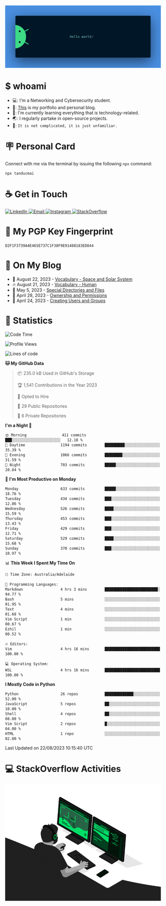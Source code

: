 <p align="center"><img src="assets/banner.png" /></p>

[//]: ![](https://github.com/tanducmai/tanducmai/actions/workflows/waka-stats.yml/badge.svg)
[//]: ![](https://github.com/tanducmai/tanducmai/actions/workflows/latest-blogs.yml/badge.svg)
[//]: ![](https://github.com/tanducmai/tanducmai/actions/workflows/stackoverflow-activities.yml/badge.svg)

# $ whoami

- 💻: I'm a Networking and Cybersecurity student.
- 🔭: [This](https://tanducmai.com/) is my portfolio and personal blog.
- 🌱: I'm currently learning everything that is technology-related.
- 🌏: I regularly partake in open-source projects.
- 💬: `It is not complicated, it is just unfamiliar.`

# 🪧 Personal Card

Connect with me via the terminal by issuing the following `npx` command:

```bash
npx tanducmai
```

# ☕ Get in Touch

<a target="_blank" href="https://www.linkedin.com/in/tanducmai/">
  <img alt="LinkedIn" src="https://img.shields.io/badge/LinkedIn-0077B5?style=for-the-badge&logo=linkedin&logoColor=white" />
</a>
<a target="_blank" href="mailto:henryfromvietnam@gmail.com">
  <img alt="Email" src="https://img.shields.io/badge/Gmail-D14836?style=for-the-badge&logo=gmail&logoColor=white" />
</a>
<a target="_blank" href="https://www.instagram.com/henry.maii/">
  <img alt="Instagram" src="https://img.shields.io/badge/Instagram-E4405F?style=for-the-badge&logo=instagram&logoColor=white" />
</a>
<a target="_blank" href="https://stackoverflow.com/users/16999206/tanducmai">
  <img alt="StackOverflow" src="https://img.shields.io/static/v1?message=Stackoverflow&logo=stackoverflow&label=&color=FE7A16&logoColor=white&labelColor=&style=for-the-badge" />
</a>

# 🔐 My PGP Key Fingerprint

`D2F1F3739A4E465E737C1F38F9E91488183ED044`

# 📜 On My Blog

<!-- BLOG-POST-LIST:START -->
 - 💯 August 22, 2023 - [Vocabulary - Space and Solar System](https://tanducmai.com/posts/glossary/vocabulary-space-and-solar-system/)
 - 🔥 August 21, 2023 - [Vocabulary - Human](https://tanducmai.com/posts/glossary/vocabulary-human/)
 - 💫 May 5, 2023 - [Special Directories and Files](https://tanducmai.com/posts/systems-administration/special-directories-and-files/)
 - 🚀 April 28, 2023 - [Ownership and Permissions](https://tanducmai.com/posts/systems-administration/ownership-and-permissions/)
 - 🌮 April 24, 2023 - [Creating Users and Groups](https://tanducmai.com/posts/systems-administration/creating-users-and-groups/)<!-- BLOG-POST-LIST:END -->

# 🔢 Statistics

<!--START_SECTION:waka-->
![Code Time](http://img.shields.io/badge/Code%20Time-105%20hrs%2045%20mins-blue)

![Profile Views](http://img.shields.io/badge/Profile%20Views-7-blue)

![Lines of code](https://img.shields.io/badge/From%20Hello%20World%20I%27ve%20Written-9.1%20million%20lines%20of%20code-blue)

**🐱 My GitHub Data** 

> 📦 235.0 kB Used in GitHub's Storage 
 > 
> 🏆 1,541 Contributions in the Year 2023
 > 
> 💼 Opted to Hire
 > 
> 📜 29 Public Repositories 
 > 
> 🔑 6 Private Repositories 
 > 
**I'm a Night 🦉** 

```text
🌞 Morning                411 commits         ███░░░░░░░░░░░░░░░░░░░░░░   12.18 % 
🌆 Daytime                1194 commits        █████████░░░░░░░░░░░░░░░░   35.39 % 
🌃 Evening                1066 commits        ████████░░░░░░░░░░░░░░░░░   31.59 % 
🌙 Night                  703 commits         █████░░░░░░░░░░░░░░░░░░░░   20.84 % 
```
📅 **I'm Most Productive on Monday** 

```text
Monday                   633 commits         █████░░░░░░░░░░░░░░░░░░░░   18.76 % 
Tuesday                  434 commits         ███░░░░░░░░░░░░░░░░░░░░░░   12.86 % 
Wednesday                526 commits         ████░░░░░░░░░░░░░░░░░░░░░   15.59 % 
Thursday                 453 commits         ███░░░░░░░░░░░░░░░░░░░░░░   13.43 % 
Friday                   429 commits         ███░░░░░░░░░░░░░░░░░░░░░░   12.71 % 
Saturday                 529 commits         ████░░░░░░░░░░░░░░░░░░░░░   15.68 % 
Sunday                   370 commits         ███░░░░░░░░░░░░░░░░░░░░░░   10.97 % 
```


📊 **This Week I Spent My Time On** 

```text
🕑︎ Time Zone: Australia/Adelaide

💬 Programming Languages: 
Markdown                 4 hrs 3 mins        ████████████████████████░   94.77 % 
Bash                     5 mins              ░░░░░░░░░░░░░░░░░░░░░░░░░   01.95 % 
Text                     4 mins              ░░░░░░░░░░░░░░░░░░░░░░░░░   01.68 % 
Vim Script               1 min               ░░░░░░░░░░░░░░░░░░░░░░░░░   00.67 % 
Ezhil                    1 min               ░░░░░░░░░░░░░░░░░░░░░░░░░   00.52 % 

🔥 Editors: 
Vim                      4 hrs 16 mins       █████████████████████████   100.00 % 

💻 Operating System: 
WSL                      4 hrs 16 mins       █████████████████████████   100.00 % 
```

**I Mostly Code in Python** 

```text
Python                   26 repos            █████████████░░░░░░░░░░░░   52.00 % 
JavaScript               5 repos             ██░░░░░░░░░░░░░░░░░░░░░░░   10.00 % 
Shell                    4 repos             ██░░░░░░░░░░░░░░░░░░░░░░░   08.00 % 
Vim Script               2 repos             █░░░░░░░░░░░░░░░░░░░░░░░░   04.00 % 
HTML                     1 repo              ░░░░░░░░░░░░░░░░░░░░░░░░░   02.00 % 
```




 Last Updated on 22/08/2023 10:15:40 UTC
<!--END_SECTION:waka-->

# 💻 StackOverflow Activities

<!-- STACKOVERFLOW:START -->
<!-- STACKOVERFLOW:END -->

<p align="center"><img src="assets/developer.gif" /></p>
